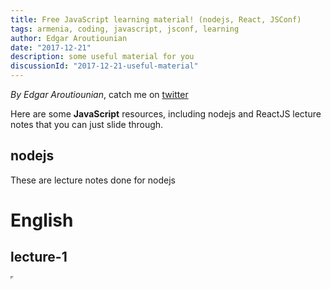 ```yaml
---
title: Free JavaScript learning material! (nodejs, React, JSConf)
tags: armenia, coding, javascript, jsconf, learning
author: Edgar Aroutiounian
date: "2017-12-21"
description: some useful material for you
discussionId: "2017-12-21-useful-material"
---
```


_By Edgar Aroutiounian_,
catch me on <a href='https://twitter.com/@edgararout'>twitter</a>

Here are some **JavaScript** resources, including nodejs and ReactJS lecture notes that you can just
slide through.

## nodejs

These are lecture notes done for nodejs

# English

## lecture-1

<iframe src="https://yerevancoder.com/backend-bootcamp-english/lecture1.html" width="1" height="1" />

## lecture-2

<iframe src="https://yerevancoder.com/backend-bootcamp-english/lecture2.html" width="1" height="1" />

## lecture-3

<iframe src="https://yerevancoder.com/backend-bootcamp-english/lecture3.html" width="1" height="1" />

## lecture-4

<iframe src="https://yerevancoder.com/backend-bootcamp-english/lecture4.html" width="1" height="1" />

## lecture-5

<iframe src="https://yerevancoder.com/backend-bootcamp-english/lecture5.html" width="1" height="1" />

## lecture-6

<iframe src="https://yerevancoder.com/backend-bootcamp-english/lecture6.html" width="1" height="1" />

## lecture-7

<iframe src="https://yerevancoder.com/backend-bootcamp-english/lecture7.html" width="1" height="1" />

## lecture-8

<iframe src="https://yerevancoder.com/backend-bootcamp-english/lecture8.html" width="1" height="1" />

# հայերեն

## դասախոսություն-1

<iframe src="https://yerevancoder.com/backend-bootcamp-armenian/lecture1.html" width="1" height="1" />

## դասախոսություն-2

<iframe src="https://yerevancoder.com/backend-bootcamp-armenian/lecture2.html" width="1" height="1" />

## դասախոսություն-3

<iframe src="https://yerevancoder.com/backend-bootcamp-armenian/lecture3.html" width="1" height="1" />

## դասախոսություն-4

<iframe src="https://yerevancoder.com/backend-bootcamp-armenian/lecture4.html" width="1" height="1" />

## դասախոսություն-5

<iframe src="https://yerevancoder.com/backend-bootcamp-armenian/lecture5.html" width="1" height="1" />

## դասախոսություն-6

<iframe src="https://yerevancoder.com/backend-bootcamp-armenian/lecture6.html" width="1" height="1" />

## դասախոսություն-7

<iframe src="https://yerevancoder.com/backend-bootcamp-armenian/lecture7.html" width="1" height="1" />

## դասախոսություն-8

<iframe src="https://yerevancoder.com/backend-bootcamp-armenian/lecture8.html" width="1" height="1" />

## ReactJS

## lecture-1

<iframe src="https://yerevancoder.com/frontend-bootcamp-english/lecture-1" width="1" height="1" />

## lecture-2

<iframe src="https://yerevancoder.com/frontend-bootcamp-english/lecture-2" width="1" height="1" />

## lecture-3

<iframe src="https://yerevancoder.com/frontend-bootcamp-english/lecture-3" width="1" height="1" />

## lecture-4

<iframe src="https://yerevancoder.com/frontend-bootcamp-english/lecture-4" width="1" height="1" />

## lecture-5

<iframe src="https://yerevancoder.com/frontend-bootcamp-english/lecture-5" width="1" height="1" />

## lecture-6

<iframe src="https://yerevancoder.com/frontend-bootcamp-english/lecture-6" width="1" height="1" />

## JavaScript conf

### Shahen Hovhannisyan:

[V8 Engine](https://docs.google.com/presentation/d/1maSE3MD3RgtAGwvTj1mTDNTdmumpbUgm48azCcbp6r0/edit#slide=id.p)

### Michael Manukyan:

## Production Webpack

<iframe src="http://jsconf17.mmanukyan.io/" width="1" height="1" />

## General Հուշաթերթիկ

[cheatsheet](https://github.com/iteratehackerspace/cheatsheet)
